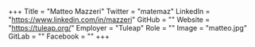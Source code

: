 +++
Title = "Matteo Mazzeri"
Twitter = "matemaz"
LinkedIn = "https://www.linkedin.com/in/mazzeri"
GitHub = ""
Website = "https://tuleap.org/"
Employer = "Tuleap"
Role = ""
Image = "matteo.jpg"
GitLab = ""
Facebook = ""
+++
